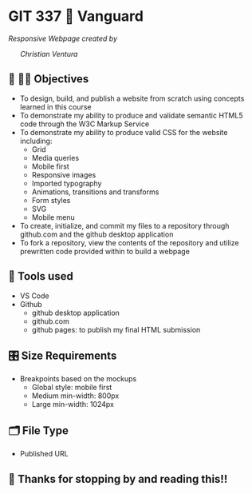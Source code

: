 # GIT 337 🪫 Vanguard
<em>Responsive Webpage created by <ul>Christian Ventura</ul></em>

## 🧠 🧑‍💻 Objectives
- To design, build, and publish a website from scratch using concepts learned in this course
- To demonstrate my ability to produce and validate semantic HTML5 code through the W3C Markup Service
- To demonstrate my ability to produce valid CSS for the website including:
  - Grid
  - Media queries
  - Mobile first
  - Responsive images
  - Imported typography
  - Animations, transitions and transforms
  - Form styles
  - SVG
  - Mobile menu
- To create, initialize, and commit my files to a repository through github.com and the github desktop application
- To fork a repository, view the contents of the repository and utilize prewritten code provided within to build a webpage

## 📐 Tools used
- VS Code
- Github
    - github desktop application
    - github.com
    - github pages: to publish my final HTML submission

## 🎛️ Size Requirements
- Breakpoints based on the mockups
  - Global style: mobile first
  - Medium min-width: 800px
  - Large min-width: 1024px

## 🗂️ File Type
- Published URL

## 🫡 Thanks for stopping by and reading this!!
